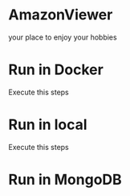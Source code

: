 # AmazonViewer
your place to enjoy your hobbies

# Run in Docker
Execute this steps

# Run in local
Execute this steps

# Run in MongoDB
